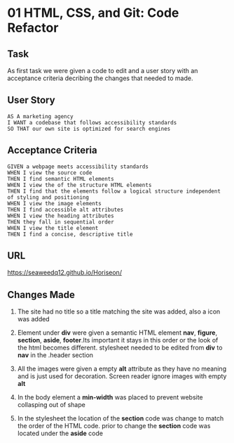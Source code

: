 # 01 HTML, CSS, and Git: Code Refactor

## Task
As first task we were given a code to edit and a user story with an acceptance criteria decribing the changes that needed to made.

## User Story

```
AS A marketing agency
I WANT a codebase that follows accessibility standards
SO THAT our own site is optimized for search engines
```

## Acceptance Criteria

```
GIVEN a webpage meets accessibility standards
WHEN I view the source code
THEN I find semantic HTML elements
WHEN I view the of the structure HTML elements
THEN I find that the elements follow a logical structure independent of styling and positioning
WHEN I view the image elements
THEN I find accessible alt attributes
WHEN I view the heading attributes
THEN they fall in sequential order
WHEN I view the title element
THEN I find a concise, descriptive title
```
## URL

https://seaweedq12.github.io/Horiseon/

## Changes Made

1. The site had no title so a title matching the site was added, also a icon was added

2. Element under **div** were given a semantic HTML element **nav**, **figure**, **section**, **aside**, **footer**.Its important it stays in this order or the look of the html becomes different. stylesheet needed to be edited from **div** to **nav** in the .header section

3. All the images were given a empty **alt** attribute as they have no meaning and is just used for decoration. Screen reader ignore images with empty **alt**

4. In the body element a **min-width** was placed to prevent website collasping out of shape

5. In the stylesheet the location of the **section** code was change to match the order of the HTML code. prior to change the **section** code was located under the **aside** code